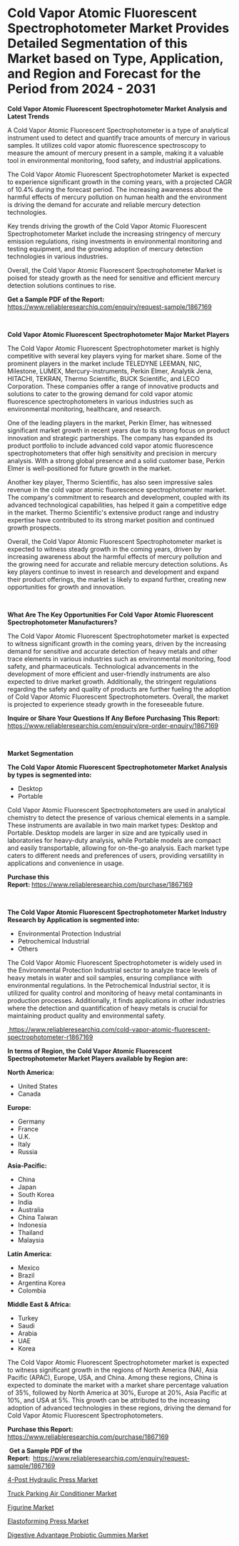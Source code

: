 <p><h1>Cold Vapor Atomic Fluorescent Spectrophotometer Market Provides Detailed Segmentation of this Market based on Type, Application, and Region and Forecast for the Period from 2024 - 2031</h1></p><p><strong>Cold Vapor Atomic Fluorescent Spectrophotometer Market Analysis and Latest Trends</strong></p>
<p><p>A Cold Vapor Atomic Fluorescent Spectrophotometer is a type of analytical instrument used to detect and quantify trace amounts of mercury in various samples. It utilizes cold vapor atomic fluorescence spectroscopy to measure the amount of mercury present in a sample, making it a valuable tool in environmental monitoring, food safety, and industrial applications.</p><p>The Cold Vapor Atomic Fluorescent Spectrophotometer Market is expected to experience significant growth in the coming years, with a projected CAGR of 10.4% during the forecast period. The increasing awareness about the harmful effects of mercury pollution on human health and the environment is driving the demand for accurate and reliable mercury detection technologies.</p><p>Key trends driving the growth of the Cold Vapor Atomic Fluorescent Spectrophotometer Market include the increasing stringency of mercury emission regulations, rising investments in environmental monitoring and testing equipment, and the growing adoption of mercury detection technologies in various industries.</p><p>Overall, the Cold Vapor Atomic Fluorescent Spectrophotometer Market is poised for steady growth as the need for sensitive and efficient mercury detection solutions continues to rise.</p></p>
<p><strong>Get a Sample PDF of the Report:&nbsp;</strong> <a href="https://www.reliableresearchiq.com/enquiry/request-sample/1867169">https://www.reliableresearchiq.com/enquiry/request-sample/1867169</a></p>
<p>&nbsp;</p>
<p><strong>Cold Vapor Atomic Fluorescent Spectrophotometer Major Market Players</strong></p>
<p><p>The Cold Vapor Atomic Fluorescent Spectrophotometer market is highly competitive with several key players vying for market share. Some of the prominent players in the market include TELEDYNE LEEMAN, NIC, Milestone, LUMEX, Mercury-instruments, Perkin Elmer, Analytik Jena, HITACHI, TEKRAN, Thermo Scientific, BUCK Scientific, and LECO Corporation. These companies offer a range of innovative products and solutions to cater to the growing demand for cold vapor atomic fluorescence spectrophotometers in various industries such as environmental monitoring, healthcare, and research.</p><p>One of the leading players in the market, Perkin Elmer, has witnessed significant market growth in recent years due to its strong focus on product innovation and strategic partnerships. The company has expanded its product portfolio to include advanced cold vapor atomic fluorescence spectrophotometers that offer high sensitivity and precision in mercury analysis. With a strong global presence and a solid customer base, Perkin Elmer is well-positioned for future growth in the market.</p><p>Another key player, Thermo Scientific, has also seen impressive sales revenue in the cold vapor atomic fluorescence spectrophotometer market. The company's commitment to research and development, coupled with its advanced technological capabilities, has helped it gain a competitive edge in the market. Thermo Scientific's extensive product range and industry expertise have contributed to its strong market position and continued growth prospects.</p><p>Overall, the Cold Vapor Atomic Fluorescent Spectrophotometer market is expected to witness steady growth in the coming years, driven by increasing awareness about the harmful effects of mercury pollution and the growing need for accurate and reliable mercury detection solutions. As key players continue to invest in research and development and expand their product offerings, the market is likely to expand further, creating new opportunities for growth and innovation.</p></p>
<p>&nbsp;</p>
<p><strong>What Are The Key Opportunities For Cold Vapor Atomic Fluorescent Spectrophotometer Manufacturers?</strong></p>
<p><p>The Cold Vapor Atomic Fluorescent Spectrophotometer market is expected to witness significant growth in the coming years, driven by the increasing demand for sensitive and accurate detection of heavy metals and other trace elements in various industries such as environmental monitoring, food safety, and pharmaceuticals. Technological advancements in the development of more efficient and user-friendly instruments are also expected to drive market growth. Additionally, the stringent regulations regarding the safety and quality of products are further fueling the adoption of Cold Vapor Atomic Fluorescent Spectrophotometers. Overall, the market is projected to experience steady growth in the foreseeable future.</p></p>
<p><strong>Inquire or Share Your Questions If Any Before Purchasing This Report:</strong> <a href="https://www.reliableresearchiq.com/enquiry/pre-order-enquiry/1867169">https://www.reliableresearchiq.com/enquiry/pre-order-enquiry/1867169</a></p>
<p>&nbsp;</p>
<p><strong>Market Segmentation</strong></p>
<p><strong>The Cold Vapor Atomic Fluorescent Spectrophotometer Market Analysis by types is segmented into:</strong></p>
<p><ul><li>Desktop</li><li>Portable</li></ul></p>
<p><p>Cold Vapor Atomic Fluorescent Spectrophotometers are used in analytical chemistry to detect the presence of various chemical elements in a sample. These instruments are available in two main market types: Desktop and Portable. Desktop models are larger in size and are typically used in laboratories for heavy-duty analysis, while Portable models are compact and easily transportable, allowing for on-the-go analysis. Each market type caters to different needs and preferences of users, providing versatility in applications and convenience in usage.</p></p>
<p><strong>Purchase this Report:&nbsp;</strong><a href="https://www.reliableresearchiq.com/purchase/1867169">https://www.reliableresearchiq.com/purchase/1867169</a></p>
<p>&nbsp;</p>
<p><strong>The Cold Vapor Atomic Fluorescent Spectrophotometer Market Industry Research by Application is segmented into:</strong></p>
<p><ul><li>Environmental Protection Industrial</li><li>Petrochemical Industrial</li><li>Others</li></ul></p>
<p><p>The Cold Vapor Atomic Fluorescent Spectrophotometer is widely used in the Environmental Protection Industrial sector to analyze trace levels of heavy metals in water and soil samples, ensuring compliance with environmental regulations. In the Petrochemical Industrial sector, it is utilized for quality control and monitoring of heavy metal contaminants in production processes. Additionally, it finds applications in other industries where the detection and quantification of heavy metals is crucial for maintaining product quality and environmental safety.</p></p>
<p><a href="https://www.reliableresearchiq.com/cold-vapor-atomic-fluorescent-spectrophotometer-r1867169">&nbsp;https://www.reliableresearchiq.com/cold-vapor-atomic-fluorescent-spectrophotometer-r1867169</a></p>
<p><strong>In terms of Region, the Cold Vapor Atomic Fluorescent Spectrophotometer Market Players available by Region are:</strong></p>
<p>
    <p> <strong> North America: </strong>
        <ul>
            <li>United States</li>
            <li>Canada</li>
        </ul>
        </p> 
    <p> <strong> Europe: </strong>
        <ul>
            <li>Germany</li>
            <li>France</li>
            <li>U.K.</li>
            <li>Italy</li>
            <li>Russia</li>
        </ul>
        </p> 
    <p> <strong> Asia-Pacific: </strong>
        <ul>
            <li>China</li>
            <li>Japan</li>
            <li>South Korea</li>
            <li>India</li>
            <li>Australia</li>
            <li>China Taiwan</li>
            <li>Indonesia</li>
            <li>Thailand</li>
            <li>Malaysia</li>
        </ul>
        </p> 
    <p> <strong> Latin America: </strong>
        <ul>
            <li>Mexico</li>
            <li>Brazil</li>
            <li>Argentina Korea</li>
            <li>Colombia</li>
        </ul>
        </p> 
    <p> <strong> Middle East & Africa: </strong>
        <ul>
            <li>Turkey</li>
            <li>Saudi</li>
            <li>Arabia</li>
            <li>UAE</li>
            <li>Korea</li>
        </ul>
    </p>
    </p>
<p><p>The Cold Vapor Atomic Fluorescent Spectrophotometer market is expected to witness significant growth in the regions of North America (NA), Asia Pacific (APAC), Europe, USA, and China. Among these regions, China is expected to dominate the market with a market share percentage valuation of 35%, followed by North America at 30%, Europe at 20%, Asia Pacific at 10%, and USA at 5%. This growth can be attributed to the increasing adoption of advanced technologies in these regions, driving the demand for Cold Vapor Atomic Fluorescent Spectrophotometers.</p></p>
<p><strong>Purchase this Report: </strong><a href="https://www.reliableresearchiq.com/purchase/1867169">https://www.reliableresearchiq.com/purchase/1867169</a></p>
<p>&nbsp;<strong>Get a Sample PDF of the Report:&nbsp;&nbsp;</strong><a href="https://www.reliableresearchiq.com/enquiry/request-sample/1867169">https://www.reliableresearchiq.com/enquiry/request-sample/1867169</a></p>
<p><strong></strong></p>
<p><p><a href="https://github.com/vimar16th/Market-Research-Report-List-6/blob/main/4-post-hydraulic-press-market.md">4-Post Hydraulic Press Market</a></p><p><a href="https://medium.com/@lottierunte68/truck-parking-air-conditioner-market-a-global-and-regional-analysis-focus-on-region-2cbbd66c7dad">Truck Parking Air Conditioner Market</a></p><p><a href="https://medium.com/@dannellbugess3/figurine-market-size-share-analysis-growth-trends-forecasts-2024-2031-7b2be37e846b">Figurine Market</a></p><p><a href="https://github.com/luckyshygirl/Market-Research-Report-List-6/blob/main/elastoforming-press-market.md">Elastoforming Press Market</a></p><p><a href="https://medium.com/@presleybode/insights-into-digestive-advantage-probiotic-gummies-market-share-and-competitive-landscape-for-22a89f87e42e">Digestive Advantage Probiotic Gummies Market</a></p></p>